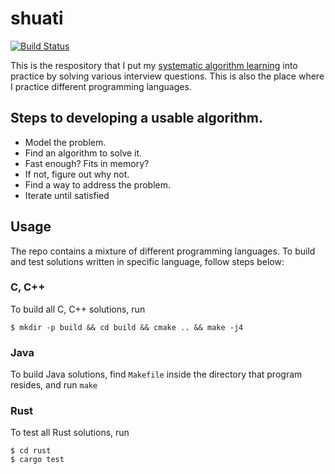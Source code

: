 # shuati

[![Build Status](https://travis-ci.com/xxks-kkk/shuati.svg?branch=master)](https://travis-ci.com/xxks-kkk/shuati)

This is the respository that I put my [systematic algorithm learning](https://github.com/xxks-kkk/algo)
into practice by solving various interview questions. This is also the place where I practice different programming languages.

## Steps to developing a usable algorithm.

- Model the problem.
- Find an algorithm to solve it.
- Fast enough? Fits in memory?
- If not, figure out why not.
- Find a way to address the problem.
- Iterate until satisfied

## Usage

The repo contains a mixture of different programming languages. To build and test solutions written in specific
language, follow steps below:

### C, C++

To build all C, C++ solutions, run

``` shell
$ mkdir -p build && cd build && cmake .. && make -j4
```

### Java

To build Java solutions, find `Makefile` inside the directory that program resides, and run `make`

### Rust

To test all Rust solutions, run

``` shell
$ cd rust
$ cargo test
```

